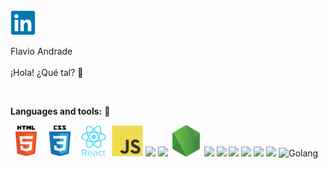 <a target="_blank" href="https://www.linkedin.com/in/flavio-andrade-97ab43a3" rel="nofollow">
  <img 
    target="_blank" 
    alt="Linkedin de Flavio Andrade" 
    width="40px" 
    src="https://raw.githubusercontent.com/devicons/devicon/master/icons/linkedin/linkedin-original.svg" 
  />
</a>

<p> Flavio Andrade <br/>
  <br/>
  ¡Hola! ¿Qué tal? 👋
</p>
  <br/>




<p><strong> Languages ​​and tools:</strong> 💬 </p>
  <div>
    <img width="50px" disabled="disabled" src="https://raw.githubusercontent.com/devicons/devicon/master/icons/html5/html5-original-wordmark.svg" />
    <img width="50px" src="https://raw.githubusercontent.com/devicons/devicon/master/icons/css3/css3-original-wordmark.svg" />
    <img width="50px" src="https://raw.githubusercontent.com/devicons/devicon/master/icons/react/react-original-wordmark.svg" />
    <img width="50px" src="https://raw.githubusercontent.com/devicons/devicon/master/icons/javascript/javascript-original.svg" /> 
    <img width="50px" src="https://cdn.jsdelivr.net/gh/devicons/devicon/icons/mysql/mysql-original-wordmark.svg" />
    <img width="50px" src="https://cdn.jsdelivr.net/gh/devicons/devicon/icons/mongodb/mongodb-original-wordmark.svg" />  
    <img width="50px" src="https://raw.githubusercontent.com/devicons/devicon/master/icons/nodejs/nodejs-original.svg" /> 
     <img width="50px" src="https://pics.freeicons.io/uploads/icons/png/5894313931548218185-512.png" />   
    <img width="50px" src="https://cdn.jsdelivr.net/gh/devicons/devicon/icons/python/python-original-wordmark.svg" />
     <img width="50px" src="https://cdn.jsdelivr.net/gh/devicons/devicon/icons/redis/redis-original.svg" />
    <img width="50px" src="https://cdn.jsdelivr.net/gh/devicons/devicon/icons/docker/docker-original-wordmark.svg" />          
    <img width="50px" src="https://cdn.jsdelivr.net/gh/devicons/devicon/icons/typescript/typescript-original.svg" />
    <img width="50px" src="https://cdn.jsdelivr.net/gh/devicons/devicon/icons/nestjs/nestjs-plain.svg" />
    <img width="50px" src="https://cdn.jsdelivr.net/gh/devicons/devicon/icons/go/go-original.svg" title="Golang" />    
  </div>



<!--

[![Top Langs](https://github-readme-stats.vercel.app/api/top-langs/?username=flavio-foa-dev&layout=compact&theme=algolia)](https://github.com/anuraghazra/github-readme-stats)




**Flavio-Oliveira-Andrade/Flavio-Oliveira-Andrade** is a ✨ _special_ ✨ repository because its `README.md` (this file) appears on your GitHub profile.

Here are some ideas to get you started:

- 🔭 I’m currently working on ...
- 🌱 I’m currently learning ...
- 👯 I’m looking to collaborate on ...
- 🤔 I’m looking for help with ...
- 💬 Ask me about ...
- 📫 How to reach me: ...
- 😄 Pronouns: ...
Flavio
-->
